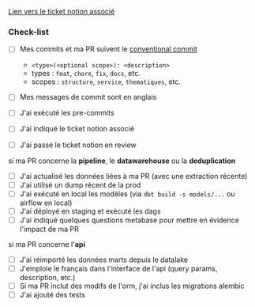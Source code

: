 [Lien vers le ticket notion associé]()

### Check-list

* [ ] Mes commits et ma PR suivent le [conventional commit](https://www.conventionalcommits.org/en/v1.0.0/)
  * `<type>(<optional scope>): <description>`
  * types : `feat`, `chore`, `fix`, `docs`, etc.
  * scopes : `structure`, `service`, `thematiques`, etc.
* [ ] Mes messages de commit sont en anglais
* [ ] J'ai exécuté les pre-commits
* [ ] J'ai indiqué le ticket notion associé
* [ ] J'ai passé le ticket notion en review


si ma PR concerne la **pipeline**, le **datawarehouse** ou la **deduplication**

* [ ] J'ai actualisé les données liées à ma PR (avec une extraction récente)
* [ ] J'ai utilisé un dump récent de la prod
* [ ] J'ai exécuté en local les modèles (via `dbt build -s models/...` ou airflow en local)
* [ ] J'ai déployé en staging et exécuté les dags
* [ ] J'ai indiqué quelques questions metabase pour mettre en évidence l'impact de ma PR

si ma PR concerne l'**api**

* [ ] J'ai réimporté les données marts depuis le datalake
* [ ] J'emploie le français dans l'interface de l'api (query params, description, etc.)
* [ ] Si ma PR inclut des modifs de l'orm, j'ai inclus les migrations alembic
* [ ] J'ai ajouté des tests
